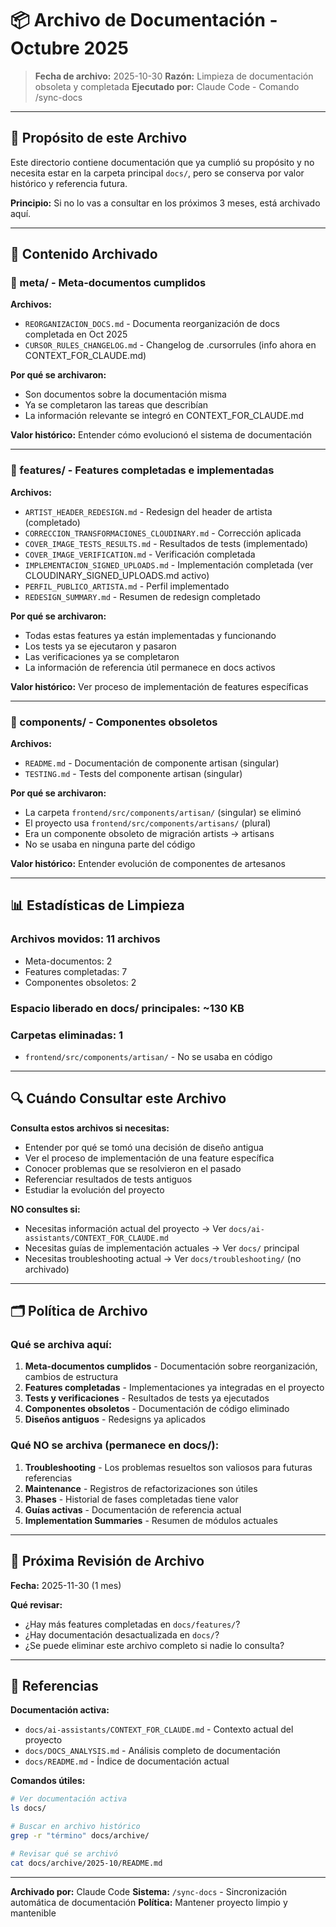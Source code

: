 # 📦 Archivo de Documentación - Octubre 2025

> **Fecha de archivo:** 2025-10-30
> **Razón:** Limpieza de documentación obsoleta y completada
> **Ejecutado por:** Claude Code - Comando /sync-docs

---

## 🎯 Propósito de este Archivo

Este directorio contiene documentación que ya cumplió su propósito y no necesita estar en la carpeta principal `docs/`, pero se conserva por valor histórico y referencia futura.

**Principio:** Si no lo vas a consultar en los próximos 3 meses, está archivado aquí.

---

## 📁 Contenido Archivado

### 📝 meta/ - Meta-documentos cumplidos

**Archivos:**
- `REORGANIZACION_DOCS.md` - Documenta reorganización de docs completada en Oct 2025
- `CURSOR_RULES_CHANGELOG.md` - Changelog de .cursorrules (info ahora en CONTEXT_FOR_CLAUDE.md)

**Por qué se archivaron:**
- Son documentos sobre la documentación misma
- Ya se completaron las tareas que describían
- La información relevante se integró en CONTEXT_FOR_CLAUDE.md

**Valor histórico:** Entender cómo evolucionó el sistema de documentación

---

### 🎨 features/ - Features completadas e implementadas

**Archivos:**
- `ARTIST_HEADER_REDESIGN.md` - Redesign del header de artista (completado)
- `CORRECCION_TRANSFORMACIONES_CLOUDINARY.md` - Corrección aplicada
- `COVER_IMAGE_TESTS_RESULTS.md` - Resultados de tests (implementado)
- `COVER_IMAGE_VERIFICATION.md` - Verificación completada
- `IMPLEMENTACION_SIGNED_UPLOADS.md` - Implementación completada (ver CLOUDINARY_SIGNED_UPLOADS.md activo)
- `PERFIL_PUBLICO_ARTISTA.md` - Perfil implementado
- `REDESIGN_SUMMARY.md` - Resumen de redesign completado

**Por qué se archivaron:**
- Todas estas features ya están implementadas y funcionando
- Los tests ya se ejecutaron y pasaron
- Las verificaciones ya se completaron
- La información de referencia útil permanece en docs activos

**Valor histórico:** Ver proceso de implementación de features específicas

---

### 🧩 components/ - Componentes obsoletos

**Archivos:**
- `README.md` - Documentación de componente artisan (singular)
- `TESTING.md` - Tests del componente artisan (singular)

**Por qué se archivaron:**
- La carpeta `frontend/src/components/artisan/` (singular) se eliminó
- El proyecto usa `frontend/src/components/artisans/` (plural)
- Era un componente obsoleto de migración artists → artisans
- No se usaba en ninguna parte del código

**Valor histórico:** Entender evolución de componentes de artesanos

---

## 📊 Estadísticas de Limpieza

### Archivos movidos: 11 archivos
- Meta-documentos: 2
- Features completadas: 7
- Componentes obsoletos: 2

### Espacio liberado en docs/ principales: ~130 KB

### Carpetas eliminadas: 1
- `frontend/src/components/artisan/` - No se usaba en código

---

## 🔍 Cuándo Consultar este Archivo

**Consulta estos archivos si necesitas:**
- Entender por qué se tomó una decisión de diseño antigua
- Ver el proceso de implementación de una feature específica
- Conocer problemas que se resolvieron en el pasado
- Referenciar resultados de tests antiguos
- Estudiar la evolución del proyecto

**NO consultes si:**
- Necesitas información actual del proyecto → Ver `docs/ai-assistants/CONTEXT_FOR_CLAUDE.md`
- Necesitas guías de implementación actuales → Ver `docs/` principal
- Necesitas troubleshooting actual → Ver `docs/troubleshooting/` (no archivado)

---

## 🗂️ Política de Archivo

### Qué se archiva aquí:

1. **Meta-documentos cumplidos** - Documentación sobre reorganización, cambios de estructura
2. **Features completadas** - Implementaciones ya integradas en el proyecto
3. **Tests y verificaciones** - Resultados de tests ya ejecutados
4. **Componentes obsoletos** - Documentación de código eliminado
5. **Diseños antiguos** - Redesigns ya aplicados

### Qué NO se archiva (permanece en docs/):

1. **Troubleshooting** - Los problemas resueltos son valiosos para futuras referencias
2. **Maintenance** - Registros de refactorizaciones son útiles
3. **Phases** - Historial de fases completadas tiene valor
4. **Guías activas** - Documentación de referencia actual
5. **Implementation Summaries** - Resumen de módulos actuales

---

## 📅 Próxima Revisión de Archivo

**Fecha:** 2025-11-30 (1 mes)

**Qué revisar:**
- ¿Hay más features completadas en `docs/features/`?
- ¿Hay documentación desactualizada en `docs/`?
- ¿Se puede eliminar este archivo completo si nadie lo consulta?

---

## 🔗 Referencias

**Documentación activa:**
- `docs/ai-assistants/CONTEXT_FOR_CLAUDE.md` - Contexto actual del proyecto
- `docs/DOCS_ANALYSIS.md` - Análisis completo de documentación
- `docs/README.md` - Índice de documentación actual

**Comandos útiles:**
```bash
# Ver documentación activa
ls docs/

# Buscar en archivo histórico
grep -r "término" docs/archive/

# Revisar qué se archivó
cat docs/archive/2025-10/README.md
```

---

**Archivado por:** Claude Code
**Sistema:** `/sync-docs` - Sincronización automática de documentación
**Política:** Mantener proyecto limpio y mantenible
